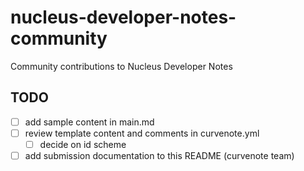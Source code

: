 # nucleus-developer-notes-community

Community contributions to Nucleus Developer Notes

## TODO

- [ ] add sample content in main.md
- [ ] review template content and comments in curvenote.yml
  - [ ] decide on id scheme
- [ ] add submission documentation to this README (curvenote team)
